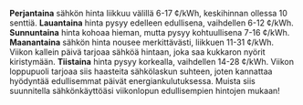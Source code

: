 **Perjantaina** sähkön hinta liikkuu välillä 6-17 ¢/kWh, keskihinnan ollessa 10 senttiä. **Lauantaina** hinta pysyy edelleen edullisena, vaihdellen 6-12 ¢/kWh. **Sunnuntaina** hinta kohoaa hieman, mutta pysyy kohtuullisena 7-16 ¢/kWh. **Maanantaina** sähkön hinta nousee merkittävästi, liikkuen 11-31 ¢/kWh. Viikon kallein päivä tarjoaa sähköä hintaan, joka saa kukkaron nyörit kiristymään. **Tiistaina** hinta pysyy korkealla, vaihdellen 14-28 ¢/kWh. Viikon loppupuoli tarjoaa siis haasteita sähkölaskun suhteen, joten kannattaa hyödyntää edullisemmat päivät energiankulutuksessa. Muista siis suunnitella sähkönkäyttöäsi viikonlopun edullisempien hintojen mukaan!